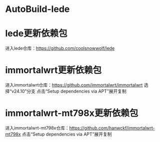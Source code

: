 # AutoBuild-lede

# lede更新依赖包
进入lede仓库：https://github.com/coolsnowwolf/lede

# immortalwrt更新依赖包
进入immortalwrt仓库：https://github.com/immortalwrt/immortalwrt
选择“v24.10”分支
点击“Setup dependencies via APT”展开复制

# immortalwrt-mt798x更新依赖包
进入immortalwrt-mt798x仓库：https://github.com/hanwckf/immortalwrt-mt798x
点击“Setup dependencies via APT”展开复制
